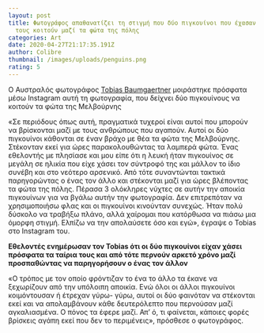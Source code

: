 ```yaml
---
layout: post
title: Φωτογράφος απαθανατίζει τη στιγμή που δύο πιγκουίνοι που έχασαν τα ταίρια
  τους κοιτούν μαζί τα φώτα της πόλης
categories: Art
date: 2020-04-27T21:17:35.191Z
author: Colibre
thumbnail: /images/uploads/penguins.png
rating: 5
---
```

<!--StartFragment-->

Ο Αυστραλός φωτογράφος [Tobias Baumgaertner](https://www.instagram.com/tobiasvisuals/?utm_source=ig_embed) μοιράστηκε πρόσφατα μέσω Instagram αυτή τη φωτογραφία, που δείχνει δύο πιγκουίνους να κοιτούν τα φώτα της Μελβούρνης

<!--EndFragment-->

«Σε περιόδους όπως αυτή, πραγματικά τυχεροί είναι αυτοί που μπορούν να βρίσκονται μαζί με τους ανθρώπους που αγαπούν. Αυτοί οι δύο πιγκουίνοι κάθονται σε έναν βράχο με θέα τα φώτα της Μελβούρνης. Στέκονταν εκεί για ώρες παρακολουθώντας τα λαμπερά φώτα. Ένας εθελοντής με πλησίασε και μου είπε ότι η λευκή ήταν πιγκουίνος σε μεγάλη σε ηλικία που είχε χάσει τον σύντροφό της και μάλλον το ίδιο συνέβη και στο νεότερο αρσενικό. Από τότε συναντώνται τακτικά παρηγορώντας ο ένας τον άλλο και στέκονται μαζί για ώρες βλέποντας τα φώτα της πόλης. Πέρασα 3 ολόκληρες νύχτες σε αυτήν την αποικία πιγκουίνων για να βγάλω αυτήν την φωτογραφία. Δεν επιτρεπόταν να χρησιμοποιήσω φλας και οι πιγκουίνοι κινούνταν συνεχώς. Ήταν πολύ δύσκολο να τραβήξω πλάνο, αλλά χαίρομαι που κατόρθωσα να πιάσω μια όμορφη στιγμή. Ελπίζω να την απολαύσετε όσο και εγώ», έγραψε ο Tobias στο Instagram του.

**Εθελοντές ενημέρωσαν τον Tobias ότι οι δύο πιγκουίνοι είχαν χάσει πρόσφατα τα ταίρια τους και από τότε περνούν αρκετό χρόνο μαζί προσπαθώντας να παρηγορήσουν ο ένας τον άλλον**

«Ο τρόπος με τον οποίο φρόντιζαν το ένα το άλλο τα έκανε να ξεχωρίζουν από την υπόλοιπη αποικία. Ενώ όλοι οι άλλοι πιγκουίνοι κοιμόντουσαν ή έτρεχαν γύρω- γύρω, αυτοί οι δύο φαινόταν να στέκονται εκεί και να απολαμβάνουν κάθε δευτερόλεπτο που περνούσαν μαζί αγκαλιασμένα. Ο πόνος τα έφερε μαζί. Απ’ ό, τι φαίνεται, κάποιες φορές βρίσκεις αγάπη εκεί που δεν το περιμένεις», πρόσθεσε ο φωτογράφος.
